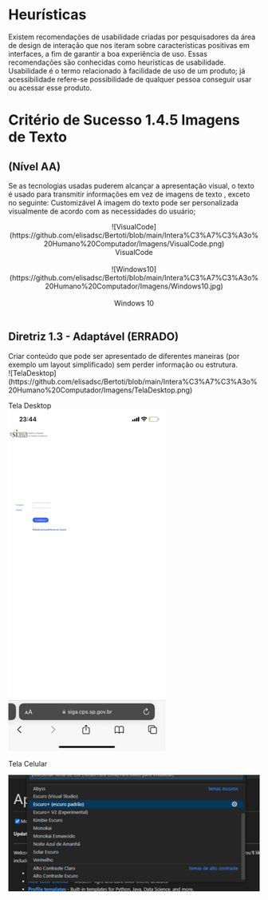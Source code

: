 # Heurísticas
  
  Existem recomendações de usabilidade criadas por pesquisadores da área de design de interação que nos iteram sobre características positivas em interfaces, a fim de garantir a boa experiência de uso. Essas recomendações são conhecidas como heurísticas de usabilidade. Usabilidade é o termo relacionado à facilidade de uso de um produto; já acessibilidade refere-se possibilidade de qualquer pessoa conseguir usar ou acessar esse produto.


# Critério de Sucesso 1.4.5 Imagens de Texto

<h2> 
(Nível AA)
</h2>

Se as tecnologias usadas puderem alcançar a apresentação visual, o texto é usado para transmitir informações em vez de imagens de texto , exceto no seguinte:
Customizável
A imagem do texto pode ser personalizada visualmente de acordo com as necessidades do usuário;


<center>
![VisualCode](https://github.com/elisadsc/Bertoti/blob/main/Intera%C3%A7%C3%A3o%20Humano%20Computador/Imagens/VisualCode.png)
<br>
VisualCode
<br>
<br>
![Windows10](https://github.com/elisadsc/Bertoti/blob/main/Intera%C3%A7%C3%A3o%20Humano%20Computador/Imagens/Windows10.jpg)
<br>
<br>
Windows 10
<br>
<br>
</center>


<h2> 
Diretriz 1.3 - Adaptável (ERRADO)
</h2>
Criar conteúdo que pode ser apresentado de diferentes maneiras (por exemplo um layout simplificado) sem perder informação ou estrutura.
<br>
![TelaDesktop](https://github.com/elisadsc/Bertoti/blob/main/Intera%C3%A7%C3%A3o%20Humano%20Computador/Imagens/TelaDesktop.png)

Tela Desktop
<br>
![TelaCelular](https://github.com/elisadsc/Bertoti/blob/main/Intera%C3%A7%C3%A3o%20Humano%20Computador/Imagens/TelaCelular.png)

Tela Celular

![VisualCode](https://github.com/elisadsc/Bertoti/blob/main/Intera%C3%A7%C3%A3o%20Humano%20Computador/Imagens/VisualCode.png)



